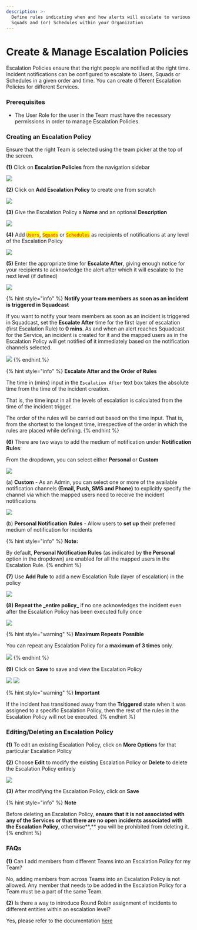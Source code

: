 ```yaml
---
description: >-
  Define rules indicating when and how alerts will escalate to various Users,
  Squads and (or) Schedules within your Organization
---
```


# Create & Manage Escalation Policies

Escalation Policies ensure that the right people are notified at the right time. Incident notifications can be configured to escalate to Users, Squads or Schedules in a given order and time. You can create different Escalation Policies for different Services.

### Prerequisites <a href="#prerequisites" id="prerequisites"></a>

* The User Role for the user in the Team must have the necessary permissions in order to manage Escalation Policies.

### Creating an Escalation Policy <a href="#creating-an-escalation-policy" id="creating-an-escalation-policy"></a>

Ensure that the right Team is selected using the team picker at the top of the screen.

**(1)** Click on **Escalation Policies** from the navigation sidebar

![](../.gitbook/assets/create\_escalation\_1.png)

**(2)** Click on **Add Escalation Policy** to create one from scratch

![](../.gitbook/assets/create\_escalation\_2.png)

**(3)** Give the Escalation Policy a **Name** and an optional **Description**

![](<../.gitbook/assets/create\_escalation\_3 (1).png>)

**(4)** Add <mark style="color:red;">`Users`</mark>, <mark style="color:red;">`Squads`</mark> or <mark style="color:red;">`Schedules`</mark> as recipients of notifications at any level of the Escalation Policy

![](../.gitbook/assets/create\_escalation\_4.png)

**(5)** Enter the appropriate time for **Escalate After**, giving enough notice for your recipients to acknowledge the alert after which it will escalate to the next level (if defined)

![](../.gitbook/assets/create\_escalation\_5.png)

{% hint style="info" %}
**Notify your team members as soon as an incident is triggered in Squadcast**

If you want to notify your team members as soon as an incident is triggered in Squadcast, set the **Escalate After** time for the first layer of escalation (first Escalation Rule) to **0 mins**. As and when an alert reaches Squadcast for the Service, an incident is created for it and the mapped users as in the Escalation Policy will get notified **of** it immediately based on the notification channels selected.

![](../.gitbook/assets/create\_escalation\_13.png)
{% endhint %}

{% hint style="info" %}
**Escalate After and the Order of Rules**

The time in (mins) input in the `Escalation After` text box takes the absolute time from the time of the incident creation.

That is, the time input in all the levels of escalation is calculated from the time of the incident trigger.

The order of the rules will be carried out based on the time input. That is, from the shortest to the longest time, irrespective of the order in which the rules are placed while defining.
{% endhint %}

**(6)** There are two ways to add the medium of notification under **Notification Rules**:

From the dropdown, you can select either **Personal** or **Custom**

![](../.gitbook/assets/create\_escalation\_6.png)

(a) **Custom** - As an Admin, you can select one or more of the available notification channels **(Email, Push, SMS and Phone)** to explicitly specify the channel via which the mapped users need to receive the incident notifications

![](../.gitbook/assets/create\_escalation\_7.png)

(b) **Personal Notification Rules** - Allow users to **set up** their preferred medium of notification for incidents

{% hint style="info" %}
**Note:**

By default, **Personal Notification Rules** (as indicated by **the Personal** option in the dropdown) are enabled for all the mapped users in the Escalation Rule.
{% endhint %}

**(7)** Use **Add Rule** to add a new Escalation Rule (layer of escalation) in the policy

![](../.gitbook/assets/create\_escalation\_8.png)

**(8)** **Repeat the \_entire policy**\_ if no one acknowledges the incident even after the Escalation Policy has been executed fully once

![](../.gitbook/assets/create\_escalation\_9.png)

{% hint style="warning" %}
**Maximum Repeats Possible**

You can repeat any Escalation Policy for a **maximum of 3 times** only.

![](../.gitbook/assets/create\_escalation\_12.png)
{% endhint %}

**(9)** Click on **Save** to save and view the Escalation Policy

![](../.gitbook/assets/create\_escalation\_10.png) ![](../.gitbook/assets/create\_escalation\_11.png)

{% hint style="warning" %}
**Important**

If the incident has transitioned away from the **Triggered** state when it was assigned to a specific Escalation Policy, then the rest of the rules in the Escalation Policy will not be executed.
{% endhint %}

### Editing/Deleting an Escalation Policy <a href="#editingdeleting-an-escalation-policy" id="editingdeleting-an-escalation-policy"></a>

**(1)** To edit an existing Escalation Policy, click on **More Options** for that particular Escalation Policy

**(2)** Choose **Edit** to modify the existing Escalation Policy or **Delete** to delete the Escalation Policy entirely

![](../.gitbook/assets/edit\_escalation\_1.png)

**(3)** After modifying the Escalation Policy, click on **Save**

{% hint style="info" %}
**Note**

Before deleting an Escalation Policy, **ensure that it is not associated with any of the Services or that there are no open incidents associated with the Escalation Policy**, otherwise**,** you will be prohibited from deleting it.
{% endhint %}

### FAQs <a href="#faqs" id="faqs"></a>

**(1)** Can I add members from different Teams into an Escalation Policy for my Team?

No, adding members from across Teams into an Escalation Policy is not allowed. Any member that needs to be added in the Escalation Policy for a Team must be a part of the same Team.

**(2)** Is there a way to introduce Round Robin assignment of incidents to different entities within an escalation level?

Yes, please refer to the documentation [here](https://support.squadcast.com/docs/round-robin-advanced-escalations)

